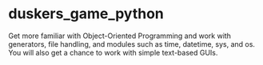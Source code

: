 # duskers_game_python
Get more familiar with Object-Oriented Programming and work with generators, file handling, and modules such as time, datetime, sys, and os. You will also get a chance to work with simple text-based GUIs.
